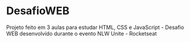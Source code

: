 # DesafioWEB
Projeto feito em 3 aulas para  estudar HTML, CSS e JavaScript - Desafio WEB desenvolvido durante o evento NLW Unite - Rocketseat
